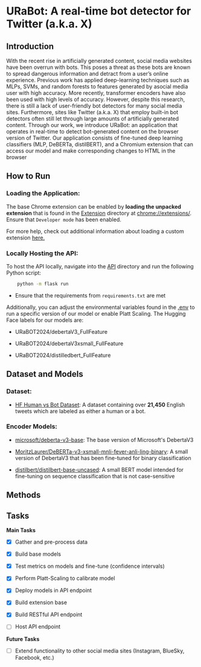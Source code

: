 # URaBot: A real-time bot detector for Twitter (a.k.a. X)

## Introduction

With the recent rise in artificially generated content, social media websites have been overrun with bots. This poses
a threat as these bots are known to spread dangerous information and detract from a user’s online experience. Previous 
work has applied deep-learning techniques such as MLPs, SVMs, and random forests to features generated by asocial media 
user with high accuracy. More recently, transformer encoders have also been used with high levels of accuracy. However,
despite this research, there is still a lack of user-friendly bot detectors for many social media sites. Furthermore,
sites like Twitter (a.k.a. X) that employ built-in bot detectors often still let through large amounts
of artificially generated content. Through our work, we introduce URaBot: an application that operates in real-time
to detect bot-generated content on the browser version of Twitter. Our application consists of fine-tuned deep learning 
classifiers (MLP, DeBERTa, distilBERT), and a Chromium extension that can access our model and make corresponding changes to 
HTML in the browser

## How to Run

### Loading the Application:
The base Chrome extension can be enabled by **loading the unpacked extension** that is found in the [Extension](Extension) directory at [<nobr>chrome://extensions/</nobr>](chrome://extensions/). Ensure that `Developer mode` has been enabled.

For more help, check out additional information about loading a custom extension [here.](https://knowledge.workspace.google.com/kb/load-unpacked-extensions-000005962)

### Locally Hosting the API:


To host the API locally, navigate into the [API](API) directory and run the following Python script:
```bash
    python -m flask run
```

- Ensure that the requirements from `requirements.txt` are met

Additionally, you can adjust the environmental variables found in the [.env](API/.env) to run a specific version of our model or enable Platt Scaling. The Hugging Face labels for our models are:

- URaBOT2024/debertaV3_FullFeature

- URaBOT2024/debertaV3xsmall_FullFeature

- URaBOT2024/distilledbert_FullFeature



## Dataset and Models

### Dataset:

- [HF Human vs Bot Dataset](https://huggingface.co/datasets/airt-ml/twitter-human-bots): A dataset containing over **21,450** English tweets which are labeled as either a human or a bot.

### Encoder Models:

- [microsoft/deberta-v3-base](https://huggingface.co/microsoft/deberta-v3-base): The base version of Microsoft's DebertaV3

- [MoritzLaurer/DeBERTa-v3-xsmall-mnli-fever-anli-ling-binary](https://huggingface.co/MoritzLaurer/DeBERTa-v3-xsmall-mnli-fever-anli-ling-binary): A small version of DebertaV3 that has been fine-tuned for binary classification

- [distilbert/distilbert-base-uncased](https://huggingface.co/distilbert/distilbert-base-uncased): A small BERT model intended for fine-tuning on sequence classification that is not case-sensitive

## Methods

## Tasks
**Main Tasks**
- [x] Gather and pre-process data
- [x] Build base models
- [x] Test metrics on models and fine-tune (confidence intervals)
- [x] Perform Platt-Scaling to calibrate model
- [x] Deploy models in API endpoint

- [x] Build extension base
- [x] Build RESTful API endpoint
- [ ] Host API endpoint

**Future Tasks**
- [ ] Extend functionality to other social media sites (Instagram, BlueSky, Facebook, etc.)



